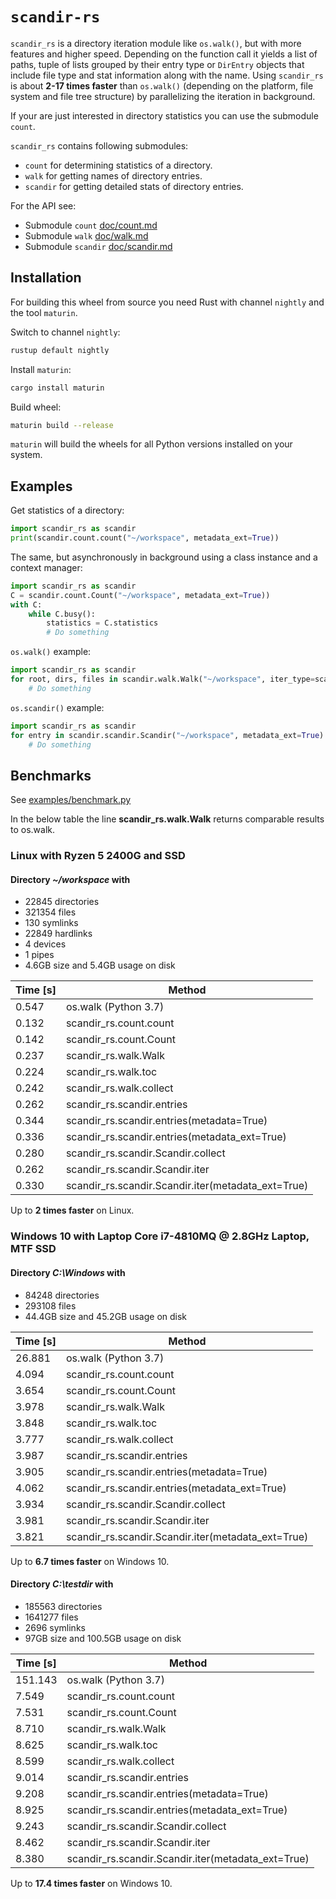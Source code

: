 # `scandir-rs`

``scandir_rs`` is a directory iteration module like ``os.walk()``,
but with more features and higher speed. Depending on the function call
it yields a list of paths, tuple of lists grouped by their entry type or ``DirEntry`` objects that include file type and stat information along
with the name. Using ``scandir_rs`` is about **2-17 times faster** than ``os.walk()`` (depending on the platform, file system and file tree structure) by parallelizing the iteration in background.

If your are just interested in directory statistics you can use the submodule ``count``.

``scandir_rs`` contains following submodules:

- ``count`` for determining statistics of a directory.
- ``walk`` for getting names of directory entries.
- ``scandir`` for getting detailed stats of directory entries.

For the API see:

- Submodule ``count`` [doc/count.md](doc/count.md)
- Submodule ``walk`` [doc/walk.md](doc/walk.md)
- Submodule ``scandir`` [doc/scandir.md](doc/scandir.md)

## Installation

For building this wheel from source you need Rust with channel ``nightly`` and the tool ``maturin``.

Switch to channel ``nightly``:

```sh
rustup default nightly
```

Install ``maturin``:

```sh
cargo install maturin
```

Build wheel:

```sh
maturin build --release
```

``maturin`` will build the wheels for all Python versions installed on your system.

## Examples

Get statistics of a directory:

```python
import scandir_rs as scandir
print(scandir.count.count("~/workspace", metadata_ext=True))
```

The same, but asynchronously in background using a class instance and a context manager:

```python
import scandir_rs as scandir
C = scandir.count.Count("~/workspace", metadata_ext=True))
with C:
    while C.busy():
        statistics = C.statistics
        # Do something
```

``os.walk()`` example:

```python
import scandir_rs as scandir
for root, dirs, files in scandir.walk.Walk("~/workspace", iter_type=scandir.ITER_TYPE_WALK):
    # Do something
```

``os.scandir()`` example:

```python
import scandir_rs as scandir
for entry in scandir.scandir.Scandir("~/workspace", metadata_ext=True):
    # Do something
```

## Benchmarks

See [examples/benchmark.py](examples/benchmark.py)

In the below table the line **scandir_rs.walk.Walk** returns comparable
results to os.walk.

### Linux with Ryzen 5 2400G and SSD

#### Directory *~/workspace* with

- 22845 directories
- 321354 files
- 130 symlinks
- 22849 hardlinks
- 4 devices
- 1 pipes
- 4.6GB size and 5.4GB usage on disk

| Time [s] | Method                                              |
|----------|-----------------------------------------------------|
| 0.547    | os.walk (Python 3.7)                                |
| 0.132    | scandir_rs.count.count                              |
| 0.142    | scandir_rs.count.Count                              |
| 0.237    | scandir_rs.walk.Walk                                |
| 0.224    | scandir_rs.walk.toc                                 |
| 0.242    | scandir_rs.walk.collect                             |
| 0.262    | scandir_rs.scandir.entries                          |
| 0.344    | scandir_rs.scandir.entries(metadata=True)           |
| 0.336    | scandir_rs.scandir.entries(metadata_ext=True)       |
| 0.280    | scandir_rs.scandir.Scandir.collect                  |
| 0.262    | scandir_rs.scandir.Scandir.iter                     |
| 0.330    | scandir_rs.scandir.Scandir.iter(metadata_ext=True)  |

Up to **2 times faster** on Linux.

### Windows 10 with Laptop Core i7-4810MQ @ 2.8GHz Laptop, MTF SSD

#### Directory *C:\Windows* with

- 84248 directories
- 293108 files
- 44.4GB size and 45.2GB usage on disk

| Time [s] | Method                                              |
|----------|-----------------------------------------------------|
| 26.881   | os.walk (Python 3.7)                                |
| 4.094    | scandir_rs.count.count                              |
| 3.654    | scandir_rs.count.Count                              |
| 3.978    | scandir_rs.walk.Walk                                |
| 3.848    | scandir_rs.walk.toc                                 |
| 3.777    | scandir_rs.walk.collect                             |
| 3.987    | scandir_rs.scandir.entries                          |
| 3.905    | scandir_rs.scandir.entries(metadata=True)           |
| 4.062    | scandir_rs.scandir.entries(metadata_ext=True)       |
| 3.934    | scandir_rs.scandir.Scandir.collect                  |
| 3.981    | scandir_rs.scandir.Scandir.iter                     |
| 3.821    | scandir_rs.scandir.Scandir.iter(metadata_ext=True)  |

Up to **6.7 times faster** on Windows 10.

#### Directory *C:\testdir* with

- 185563 directories
- 1641277 files
- 2696 symlinks
- 97GB size and 100.5GB usage on disk

| Time [s] | Method                                              |
|----------|-----------------------------------------------------|
| 151.143  | os.walk (Python 3.7)                                |
| 7.549    | scandir_rs.count.count                              |
| 7.531    | scandir_rs.count.Count                              |
| 8.710    | scandir_rs.walk.Walk                                |
| 8.625    | scandir_rs.walk.toc                                 |
| 8.599    | scandir_rs.walk.collect                             |
| 9.014    | scandir_rs.scandir.entries                          |
| 9.208    | scandir_rs.scandir.entries(metadata=True)           |
| 8.925    | scandir_rs.scandir.entries(metadata_ext=True)       |
| 9.243    | scandir_rs.scandir.Scandir.collect                  |
| 8.462    | scandir_rs.scandir.Scandir.iter                     |
| 8.380    | scandir_rs.scandir.Scandir.iter(metadata_ext=True)  |

Up to **17.4 times faster** on Windows 10.
